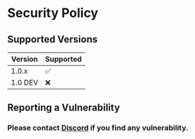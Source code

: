 # Security Policy

## Supported Versions

| Version | Supported          |
| ------- | ------------------ |
| 1.0.x   | :white_check_mark: |
| 1.0 DEV | :x:                |

## Reporting a Vulnerability
### Please contact [Discord](https://discord.gg/KJU4DjGkeH) if you find any vulnerability.
